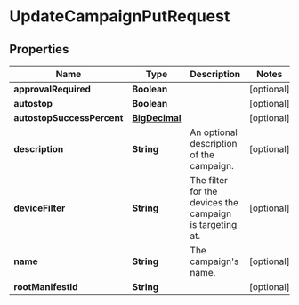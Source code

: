 
# UpdateCampaignPutRequest

## Properties
Name | Type | Description | Notes
------------ | ------------- | ------------- | -------------
**approvalRequired** | **Boolean** |  |  [optional]
**autostop** | **Boolean** |  |  [optional]
**autostopSuccessPercent** | [**BigDecimal**](BigDecimal.md) |  |  [optional]
**description** | **String** | An optional description of the campaign. |  [optional]
**deviceFilter** | **String** | The filter for the devices the campaign is targeting at. |  [optional]
**name** | **String** | The campaign&#39;s name. |  [optional]
**rootManifestId** | **String** |  |  [optional]



